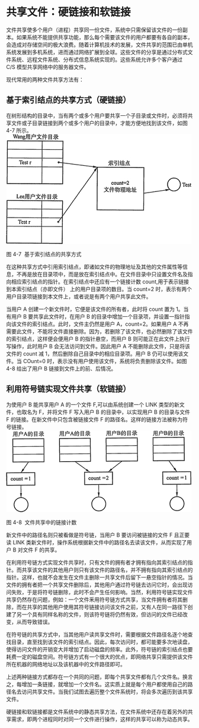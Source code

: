 # 共享文件：硬链接和软链接

文件共享使多个用户（进程）共享同一份文件，系统中只需保留该文件的一份副本。如果系统不能提供共享功能，那么每个需要该文件的用户都要有各自的副本，会造成对存储空间的极大浪费。随着计算机技术的发展，文件共享的范围已由单机系统发展到多机系统，进而通过网络扩展到全球。这些文件的分享是通过分布式文件系统、远程文件系统、分布式信息系统实现的。这些系统允许多个客户通过 C/S 模型共享网络中的服务器文件。

现代常用的两种文件共享方法有：

## 基于索引结点的共享方式（硬链接）

在树形结构的目录中，当有两个或多个用户要共享一个子目录或文件时，必须将共享文件或子目录链接到两个或多个用户的目录中，才能方便地找到该文件，如图 4-7 所示。![](img/5ea815fd9221db0bb13a3a498c040e2f.jpg)

图 4-7  基于索引结点的共享方式

在这种共享方式中引用索引结点，即诸如文件的物理地址及其他的文件属性等信息，不再是放在目录项中，而是放在索引结点中。在文件目录中只设置文件名及指向相应索引结点的指针。在索引结点中还应有一个链接计数 count,用于表示链接到本索引结点（亦即文件） 上的用户目录项的数目。当 count=2 时，表示有两个用户目录项链接到本文件上，或者说是有两个用户共享此文件。

当用户 A 创建一个新文件时，它便是该文件的所有者，此时将 count 置为 1。当有用户 B 要共享此文件时，在用户 B 的目录中增加一个目录项，并设置一指针指向该文件的索引结点。此时，文件主仍然是用户 A，count=2。如果用户 A 不再需要此文件，不能将文件直接删除。因为，若删除了该文件，也必然删除了该文件的索引结点，这样便会便用户 B 的指针悬空，而用户 B 则可能正在此文件上执行写操作，此时用户 B 会无法访问到文件。因此用户 A 不能删除此文件，只是将该文件的 count 减 1，然后删除自己目录中的相应目录项。用户 B 仍可以使用该文件。当 COunt=0 时，表示没有用户使用该文件，系统将负责删除该文件。如图 4-8 给出了用户 B 链接到文件上的前、后情况。

## 利用符号链实现文件共享（软链接）

为使用户 B 能共享用户 A 的一个文件 F,可以由系统创建一个 LINK 类型的新文件，也取名为 F，并将文件 F 写入用户 B 的目录中，以实现用户 B 的目录与文件 F 的链接。在新文件中只包含被链接文件 F 的路径名。这样的链接方法被称为符号链接。![](img/f57f37bfd8e3ad2ee4ebc204c97cae16.jpg)

图 4-8  文件共享中的链接计数

新文件中的路径名则只被看做是符号链，当用户 B 要访问被链接的文件 F 且正要读 LINK 类新文件时，操作系统根据新文件中的路径名去读该文件，从而实现了用户 B 对文件 F 的共享。

在利用符号链方式实现文件共享时，只有文件的拥有者才拥有指向其索引结点的指针。而共享该文件的其他用户则只有该文件的路径名，并不拥有指向其索引结点的指针。这样，也就不会发生在文件主删除一共享文件后留下一悬空指针的情况。当文件的拥有者把一个共享文件删除后，其他用户通过符号链去访问它时，会出现访问失败，于是将符号链删除，此时不会产生任何影响。当然，利用符号链实现文件共享仍然存在问题，例如：一个文件釆用符号链方式共享，当文件拥有者将其删除，而在共享的其他用户使用其符号链接访问该文件之前，又有人在同一路径下创建了另一个具有同样名称的文件，则该符号链将仍然有效，但访问的文件已经改变，从而导致错误。

在符号链的共享方式中，当其他用户读共享文件时，需要根据文件路径名逐个地查找目录，直至找到该文件的索引结点。因此，每次访问时，都可能要多次地读盘，使得访问文件的开销变大并增加了启动磁盘的频率。此外，符号链的索引结点也要耗费一定的磁盘空间。符号链方式有一个很大的优点，即网络共享只需提供该文件所在机器的网络地址以及该机器中的文件路径即可。

上述两种链接方式都存在一个共同的问题，即每个共享文件都有几个文件名。换言之，每增加一条链接，就增加一个文件名。这实质上就是每个用户都使用自己的路径名去访问共享文件。当我们试图去遍历整个文件系统时，将会多次遍历到该共享文件。

硬链接和软链接都是文件系统中的静态共享方法，在文件系统中还存在着另外的共享需求，即两个进程同时对同一个文件进行操作，这样的共享可以称为动态共享。
